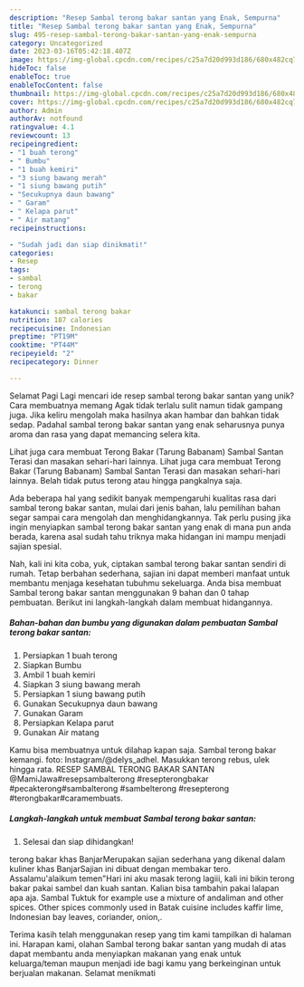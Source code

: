 ```yaml
---
description: "Resep Sambal terong bakar santan yang Enak, Sempurna"
title: "Resep Sambal terong bakar santan yang Enak, Sempurna"
slug: 495-resep-sambal-terong-bakar-santan-yang-enak-sempurna
category: Uncategorized
date: 2023-03-16T05:42:18.407Z
image: https://img-global.cpcdn.com/recipes/c25a7d20d993d186/680x482cq70/sambal-terong-bakar-santan-foto-resep-utama.jpg
hideToc: false
enableToc: true
enableTocContent: false
thumbnail: https://img-global.cpcdn.com/recipes/c25a7d20d993d186/680x482cq70/sambal-terong-bakar-santan-foto-resep-utama.jpg
cover: https://img-global.cpcdn.com/recipes/c25a7d20d993d186/680x482cq70/sambal-terong-bakar-santan-foto-resep-utama.jpg
author: Admin
authorAv: notfound
ratingvalue: 4.1
reviewcount: 13
recipeingredient:
- "1 buah terong"
- " Bumbu"
- "1 buah kemiri"
- "3 siung bawang merah"
- "1 siung bawang putih"
- "Secukupnya daun bawang"
- " Garam"
- " Kelapa parut"
- " Air matang"
recipeinstructions:

- "Sudah jadi dan siap dinikmati!"
categories:
- Resep
tags:
- sambal
- terong
- bakar

katakunci: sambal terong bakar 
nutrition: 187 calories
recipecuisine: Indonesian
preptime: "PT19M"
cooktime: "PT44M"
recipeyield: "2"
recipecategory: Dinner

---
```



Selamat Pagi Lagi mencari ide resep sambal terong bakar santan yang unik? Cara membuatnya memang Agak tidak terlalu sulit namun tidak gampang juga. Jika keliru mengolah maka hasilnya akan hambar dan bahkan tidak sedap. Padahal sambal terong bakar santan yang enak seharusnya punya aroma dan rasa yang dapat memancing selera kita.


Lihat juga cara membuat Terong Bakar (Tarung Babanam) Sambal Santan Terasi dan masakan sehari-hari lainnya. Lihat juga cara membuat Terong Bakar (Tarung Babanam) Sambal Santan Terasi dan masakan sehari-hari lainnya. Belah tidak putus terong atau hingga pangkalnya saja.

Ada beberapa hal yang sedikit banyak mempengaruhi kualitas rasa dari sambal terong bakar santan, mulai dari jenis bahan, lalu pemilihan bahan segar sampai cara mengolah dan menghidangkannya. Tak perlu pusing jika ingin menyiapkan sambal terong bakar santan yang enak di mana pun anda berada, karena asal sudah tahu triknya maka hidangan ini mampu menjadi sajian spesial.


Nah, kali ini kita coba, yuk, ciptakan sambal terong bakar santan sendiri di rumah. Tetap berbahan sederhana, sajian ini dapat memberi manfaat untuk membantu menjaga kesehatan tubuhmu sekeluarga. Anda bisa membuat Sambal terong bakar santan menggunakan 9 bahan dan 0 tahap pembuatan. Berikut ini langkah-langkah dalam membuat hidangannya.

<!--inarticleads1-->

##### Bahan-bahan dan bumbu yang digunakan dalam pembuatan Sambal terong bakar santan:

1. Persiapkan 1 buah terong
1. Siapkan  Bumbu
1. Ambil 1 buah kemiri
1. Siapkan 3 siung bawang merah
1. Persiapkan 1 siung bawang putih
1. Gunakan Secukupnya daun bawang
1. Gunakan  Garam
1. Persiapkan  Kelapa parut
1. Gunakan  Air matang


Kamu bisa membuatnya untuk dilahap kapan saja. Sambal terong bakar kemangi. foto: Instagram/@delys_adhel. Masukkan terong rebus, ulek hingga rata. RESEP SAMBAL TERONG BAKAR SANTAN @MamiJawa#resepsambalterong #resepterongbakar #pecakterong#sambalterong #sambelterong #resepterong #terongbakar#caramembuats. 

<!--inarticleads2-->

##### Langkah-langkah untuk membuat Sambal terong bakar santan:


1. Selesai dan siap dihidangkan!

terong bakar khas BanjarMerupakan sajian sederhana yang dikenal dalam kuliner khas BanjarSajian ini dibuat dengan membakar tero. Assalamu&#39;alaikum temen&#34;Hari ini aku masak terong lagiii, kali ini bikin terong bakar pakai sambel dan kuah santan. Kalian bisa tambahin pakai lalapan apa aja. Sambal Tuktuk for example use a mixture of andaliman and other spices. Other spices commonly used in Batak cuisine includes kaffir lime, Indonesian bay leaves, coriander, onion,. 

Terima kasih telah menggunakan resep yang tim kami tampilkan di halaman ini. Harapan kami, olahan Sambal terong bakar santan yang mudah di atas dapat membantu anda menyiapkan makanan yang enak untuk keluarga/teman maupun menjadi ide bagi kamu yang berkeinginan untuk berjualan makanan. Selamat menikmati
